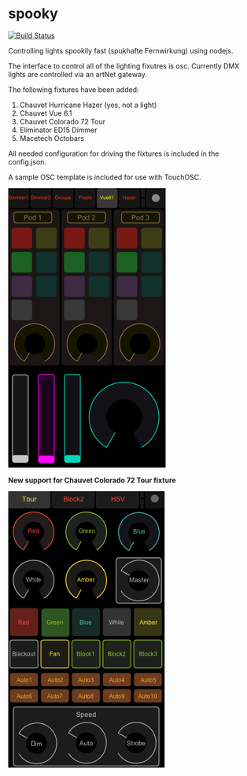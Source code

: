 spooky
======

[![Build Status](http://ci.nebulous.company/api/v1/teams/main/pipelines/spooky/jobs/spooky-unit-tests/badge)](http://ci.nebulous.company/teams/main/pipelines/spooky)

Controlling lights spookily fast (spukhafte Fernwirkung) using nodejs.

The interface to control all of the lighting fixutres is osc. Currently DMX lights are controlled via an artNet gateway.

The following fixtures have been added:

1. Chauvet Hurricane Hazer (yes, not a light)
2. Chauvet Vue 6.1
3. Chauvet Colorado 72 Tour
3. Eliminator ED15 Dimmer
4. Macetech Octobars

All needed configuration for driving the fixtures is included in the config.json.

A sample OSC template is included for use with TouchOSC.

![image](https://github.com/MarkKropf/spooky/raw/master/touchosc/spooky_touchosc.png)

**New support for Chauvet Colorado 72 Tour fixture**

![image](https://github.com/MarkKropf/spooky/raw/master/touchosc/colorado72.png)
